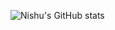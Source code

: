  
![Nishu's GitHub stats](https://github-readme-stats.vercel.app/api?username=nishu-murmu&show_icons=true&theme=gruvbox)

